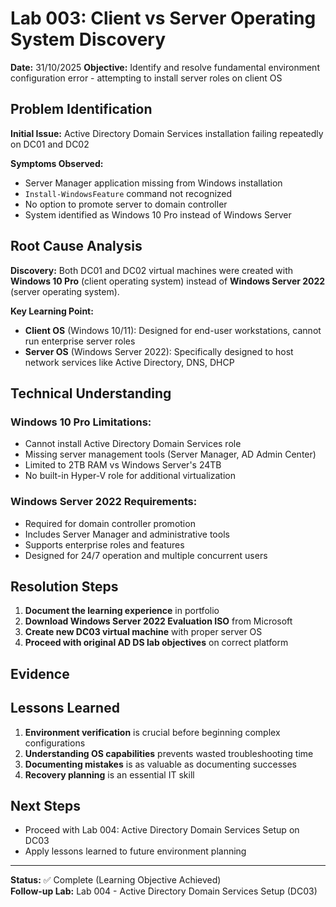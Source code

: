 # Lab 003: Client vs Server Operating System Discovery

**Date:** 31/10/2025
**Objective:** Identify and resolve fundamental environment configuration error - attempting to install server roles on client OS

## Problem Identification
**Initial Issue:** Active Directory Domain Services installation failing repeatedly on DC01 and DC02

**Symptoms Observed:**
- Server Manager application missing from Windows installation
- `Install-WindowsFeature` command not recognized
- No option to promote server to domain controller
- System identified as Windows 10 Pro instead of Windows Server

## Root Cause Analysis
**Discovery:** Both DC01 and DC02 virtual machines were created with **Windows 10 Pro** (client operating system) instead of **Windows Server 2022** (server operating system).

**Key Learning Point:** 
- **Client OS** (Windows 10/11): Designed for end-user workstations, cannot run enterprise server roles
- **Server OS** (Windows Server 2022): Specifically designed to host network services like Active Directory, DNS, DHCP

## Technical Understanding
### Windows 10 Pro Limitations:
- Cannot install Active Directory Domain Services role
- Missing server management tools (Server Manager, AD Admin Center)
- Limited to 2TB RAM vs Windows Server's 24TB
- No built-in Hyper-V role for additional virtualization

### Windows Server 2022 Requirements:
- Required for domain controller promotion
- Includes Server Manager and administrative tools
- Supports enterprise roles and features
- Designed for 24/7 operation and multiple concurrent users

## Resolution Steps
1. **Document the learning experience** in portfolio
2. **Download Windows Server 2022 Evaluation ISO** from Microsoft
3. **Create new DC03 virtual machine** with proper server OS
4. **Proceed with original AD DS lab objectives** on correct platform

## Evidence


## Lessons Learned
1. **Environment verification** is crucial before beginning complex configurations
2. **Understanding OS capabilities** prevents wasted troubleshooting time
3. **Documenting mistakes** is as valuable as documenting successes
4. **Recovery planning** is an essential IT skill

## Next Steps
- Proceed with Lab 004: Active Directory Domain Services Setup on DC03
- Apply lessons learned to future environment planning

---

**Status:** ✅ Complete (Learning Objective Achieved)  
**Follow-up Lab:** Lab 004 - Active Directory Domain Services Setup (DC03)
